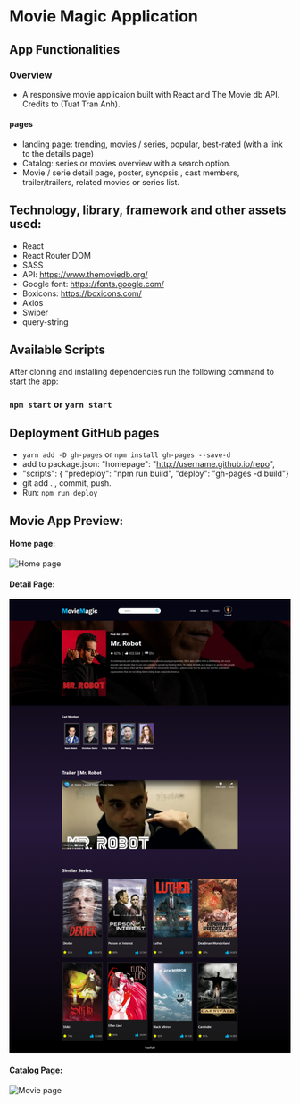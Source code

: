# Movie Magic Application

## App Functionalities

### Overview

- A responsive movie applicaion built with React and The Movie db API. Credits to (Tuat Tran Anh).

#### pages

- landing page: trending, movies / series, popular, best-rated (with a link to the details page)
- Catalog: series or movies overview with a search option.
- Movie / serie detail page, poster, synopsis , cast members, trailer/trailers, related movies or series list.

## Technology, library, framework and other assets used:

- React
- React Router DOM
- SASS
- API: https://www.themoviedb.org/
- Google font: https://fonts.google.com/
- Boxicons: https://boxicons.com/
- Axios
- Swiper
- query-string

## Available Scripts

After cloning and installing dependencies run the following command to start the app:

### `npm start` or `yarn start`

## Deployment GitHub pages

- `yarn add -D gh-pages` or `npm install gh-pages --save-d`
- add to package.json: "homepage": "http://username.github.io/repo",
- "scripts": {
  "predeploy": "npm run build",
  "deploy": "gh-pages -d build"}
- git add . , commit, push.
- Run: `npm run deploy`

## Movie App Preview:

#### Home page:

![Home page](images/homePage.png)

#### Detail Page:

![Detail page](images/detailPage.png)

#### Catalog Page:

![Movie page](images/catalogPage.png)
